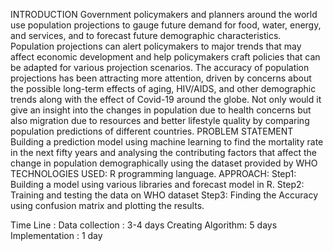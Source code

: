 INTRODUCTION
Government policymakers and planners around the world use population projections to gauge future demand for food, water, energy, and services, and to forecast future demographic characteristics. Population projections can alert policymakers to major trends that may affect economic development and help policymakers craft policies that can be adapted for various projection scenarios. The accuracy of population projections has been attracting more attention, driven by concerns about the possible long-term effects of aging, HIV/AIDS, and other demographic trends along with the effect of Covid-19 around the globe. Not only would it give an insight into the changes in population due to health concerns but also migration due to resources and better lifestyle quality by comparing population predictions of different countries.
PROBLEM STATEMENT
Building a prediction model using machine learning to find the mortality rate in the next fifty years and analysing the contributing factors that affect the change in population demographically using the dataset provided by WHO
TECHNOLOGIES USED: R programming language.
APPROACH:
Step1: Building a model using various libraries and forecast model in R.
Step2: Training and testing the data on WHO dataset
Step3: Finding the Accuracy using confusion matrix and plotting the results.
 
Time Line : Data collection : 3-4 days
	          Creating Algorithm:  5 days
	          Implementation : 1 day
